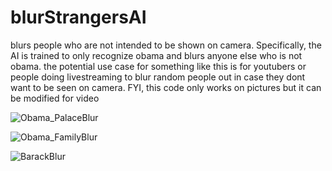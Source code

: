 # blurStrangersAI
blurs people who are not intended to be shown on camera. Specifically, the AI is trained to only recognize obama and blurs anyone else who is not obama. 
the potential use case for something like this is for youtubers or people doing livestreaming to blur random people out in case they dont want to be seen on camera.
FYI, this code only works on pictures but it can be modified for video 

![Obama_PalaceBlur](https://github.com/PeterGQ/blurStrangersAI/assets/93812183/e4deb81c-7bb3-4004-b406-a38a2131b287)

![Obama_FamilyBlur](https://github.com/PeterGQ/blurStrangersAI/assets/93812183/dcf066ea-e9a2-4269-8e2c-04fe825db0de)

![BarackBlur](https://github.com/PeterGQ/blurStrangersAI/assets/93812183/7869a11b-7404-4789-a124-1577a0f5c267)
